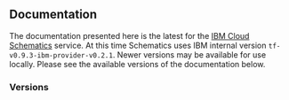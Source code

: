 
## Documentation

The documentation presented here is the latest for the [IBM Cloud Schematics](https://console.ng.bluemix.net/docs/services/schematics/index.html) service. At this time Schematics uses IBM internal version `tf-v0.9.3-ibm-provider-v0.2.1`. Newer versions may be available for use locally. Please see the available versions of the documentation below.

### Versions
<!-- REPLACEME -->
